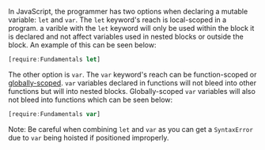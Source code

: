 In JavaScript, the programmer has two options when declaring a mutable variable: `let` and `var`.
The `let` keyword's reach is local-scoped in a program. a varible with the `let` keyword
will only be used within the block it is declared and not affect variables
used in nested blocks or outside the block. An example of this can be seen below:

```javascript
[require:Fundamentals let]
```

The other option is `var`. The `var` keyword's reach can be function-scoped or
[globally-scoped](/tutorials/fundamentals/global-variable). `var` variables declared in
functions will not bleed into other functions but will into nested
blocks. Globally-scoped `var` variables will also not
bleed into functions which can be seen below:

```javascript
[require:Fundamentals var]
```

Note: Be careful when combining `let` and `var` as you can get a
`SyntaxError` due to `var` being hoisted if positioned improperly.
